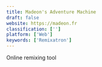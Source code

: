 ```yaml
---
title: Madeon's Adventure Machine
draft: false 
website: https://madeon.fr
classification: ['']
platform: ['Web']
keywords: ['Remixatron']
---
```

Online remixing tool